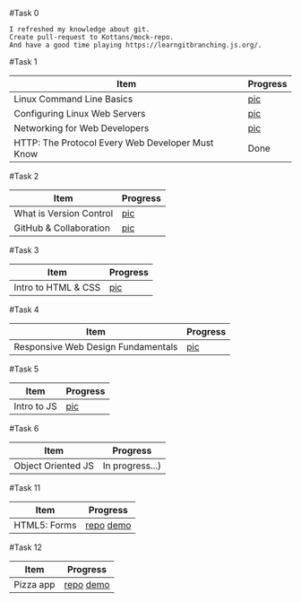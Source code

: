 #Task 0

    I refreshed my knowledge about git.
    Create pull-request to Kottans/mock-repo.
    And have a good time playing https://learngitbranching.js.org/.
  
#Task 1
  
|Item|Progress|
|----|--------|
|Linux Command Line Basics|[pic](Task_1/Linux_Command_Line_Basics.jpg)|
|Configuring Linux Web Servers|[pic](Task_1/Configuring_Linux_Web_Servers.jpg)|
|Networking for Web Developers|[pic](Task_1/Networking_for_Web_Developers.jpg)|
|HTTP: The Protocol Every Web Developer Must Know|Done|
    
#Task 2
    
|Item|Progress|
|----|--------|
|What is Version Control|[pic](Task_2/What_is_Version_Control.jpg)|
|GitHub & Collaboration|[pic](Task_2/GitHub_&_Collaboration.jpg)|

#Task 3

|Item|Progress|
|----|--------|
|Intro to HTML & CSS|[pic](Task_3/Intro_to_HTML_&_CSS.jpg)|

#Task 4

|Item|Progress|
|----|--------|
|Responsive Web Design Fundamentals|[pic](Task_4/Responsive_Web_Design_Fundamentals.png)|

#Task 5

|Item|Progress|
|----|--------|
|Intro to JS|[pic](Task_5/Intro_to_js.jpg)|

#Task 6

|Item|Progress|
|----|--------|
|Object Oriented JS|In progress...)|


#Task 11

|Item|Progress|
|----|--------|
|HTML5: Forms|[repo](https://github.com/A-Ostrovnyy/kottans_frontend/tree/master/Task_11/Task_11--Form) [demo](https://a-ostrovnyy.github.io/Kottans_frontend/task_11/index.html)|

#Task 12

|Item|Progress|
|----|--------|
|Pizza app|[repo](https://github.com/A-Ostrovnyy/kottans_frontend/tree/master/Task_12/Pizza%20app) [demo](https://A-Ostrovnyy.github.io/Kottans_frontend/task_12/index.html)|